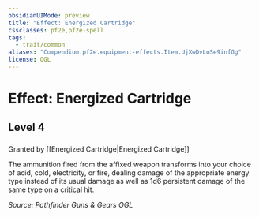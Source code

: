 ```yaml
---
obsidianUIMode: preview
title: "Effect: Energized Cartridge"
cssclasses: pf2e,pf2e-spell
tags:
  - trait/common
aliases: "Compendium.pf2e.equipment-effects.Item.UjXwDvLoSe9infGg"
license: OGL
---
```

# Effect: Energized Cartridge
## Level 4
### 






Granted by [[Energized Cartridge|Energized Cartridge]]

The ammunition fired from the affixed weapon transforms into your choice of acid, cold, electricity, or fire, dealing damage of the appropriate energy type instead of its usual damage as well as 1d6 persistent damage of the same type on a critical hit.

*Source: Pathfinder Guns & Gears*
*OGL*